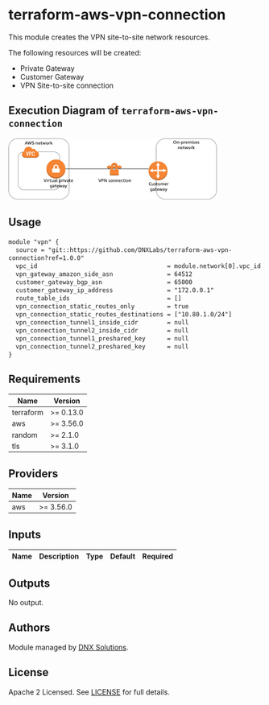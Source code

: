 # terraform-aws-vpn-connection

This module creates the VPN site-to-site network resources.

The following resources will be created:
 - Private Gateway
 - Customer Gateway 
 - VPN Site-to-site connection


## Execution Diagram of `terraform-aws-vpn-connection`
![](_docs/assets/vpn.png)

## Usage

```hcl
module "vpn" {
  source = "git::https://github.com/DNXLabs/terraform-aws-vpn-connection?ref=1.0.0"
  vpc_id                                    = module.network[0].vpc_id
  vpn_gateway_amazon_side_asn               = 64512
  customer_gateway_bgp_asn                  = 65000
  customer_gateway_ip_address               = "172.0.0.1"
  route_table_ids                           = []
  vpn_connection_static_routes_only         = true
  vpn_connection_static_routes_destinations = ["10.80.1.0/24"]
  vpn_connection_tunnel1_inside_cidr        = null
  vpn_connection_tunnel2_inside_cidr        = null
  vpn_connection_tunnel1_preshared_key      = null
  vpn_connection_tunnel2_preshared_key      = null
}
```

<!--- BEGIN_TF_DOCS --->

## Requirements

| Name | Version |
|------|---------|
| terraform | >= 0.13.0 |
| aws | >= 3.56.0 |
| random | >= 2.1.0 |
| tls | >= 3.1.0 |

## Providers

| Name | Version |
|------|---------|
| aws | >= 3.56.0 |

## Inputs

| Name | Description | Type | Default | Required |
|------|-------------|------|---------|:--------:|


## Outputs

No output.

<!--- END_TF_DOCS --->

## Authors

Module managed by [DNX Solutions](https://github.com/DNXLabs).

## License

Apache 2 Licensed. See [LICENSE](https://github.com/DNXLabs/terraform-aws-vpn-connection/blob/master/LICENSE) for full details.
